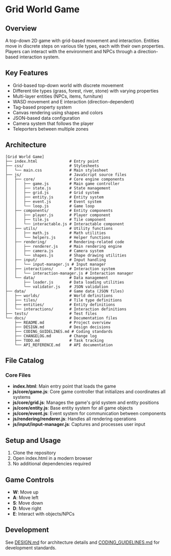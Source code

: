 # Grid World Game

## Overview
A top-down 2D game with grid-based movement and interaction. Entities move in discrete steps on various tile types, each with their own properties. Players can interact with the environment and NPCs through a direction-based interaction system.

## Key Features
- Grid-based top-down world with discrete movement
- Different tile types (grass, forest, river, stone) with varying properties
- Multi-layer entities (NPCs, items, furniture)
- WASD movement and E interaction (direction-dependent)
- Tag-based property system
- Canvas rendering using shapes and colors
- JSON-based data configuration
- Camera system that follows the player
- Teleporters between multiple zones

## Architecture
```
[Grid World Game]
├── index.html              # Entry point
├── css/                    # Stylesheets
│   └── main.css            # Main stylesheet
├── js/                     # JavaScript source files
│   ├── core/               # Core engine components
│   │   ├── game.js         # Main game controller
│   │   ├── state.js        # State management
│   │   ├── grid.js         # Grid system
│   │   ├── entity.js       # Entity system
│   │   ├── event.js        # Event system
│   │   └── loop.js         # Game loop
│   ├── components/         # Entity components
│   │   ├── player.js       # Player component
│   │   ├── tile.js         # Tile component
│   │   └── interactable.js # Interactable component
│   ├── utils/              # Utility functions
│   │   ├── math.js         # Math utilities
│   │   └── helpers.js      # Helper functions
│   ├── rendering/          # Rendering-related code
│   │   ├── renderer.js     # Main rendering engine
│   │   ├── camera.js       # Camera system
│   │   └── shapes.js       # Shape drawing utilities
│   ├── input/              # Input handling
│   │   └── input-manager.js # Input manager
│   ├── interactions/       # Interaction system
│   │   └── interaction-manager.js # Interaction manager
│   └── data/               # Data management
│       ├── loader.js       # Data loading utilities
│       └── validator.js    # JSON validation
├── data/                   # Game data (JSON files)
│   ├── worlds/             # World definitions
│   ├── tiles/              # Tile type definitions
│   ├── entities/           # Entity definitions
│   └── interactions/       # Interaction definitions
├── tests/                  # Test files
└── docs/                   # Documentation files
    ├── README.md           # Project overview
    ├── DESIGN.md           # Design decisions
    ├── CODING_GUIDELINES.md # Coding standards
    ├── CHANGELOG.md        # Change log
    ├── TODO.md             # Task tracking
    └── API_REFERENCE.md    # API documentation
```

## File Catalog

### Core Files
- **index.html**: Main entry point that loads the game
- **js/core/game.js**: Core game controller that initializes and coordinates all systems
- **js/core/grid.js**: Manages the game's grid system and entity positions
- **js/core/entity.js**: Base entity system for all game objects
- **js/core/event.js**: Event system for communication between components
- **js/rendering/renderer.js**: Handles all rendering operations
- **js/input/input-manager.js**: Captures and processes user input

## Setup and Usage
1. Clone the repository
2. Open index.html in a modern browser
3. No additional dependencies required

## Game Controls
- **W**: Move up
- **A**: Move left
- **S**: Move down
- **D**: Move right
- **E**: Interact with objects/NPCs

## Development
See [DESIGN.md](docs/DESIGN.md) for architecture details and [CODING_GUIDELINES.md](docs/CODING_GUIDELINES.md) for development standards.